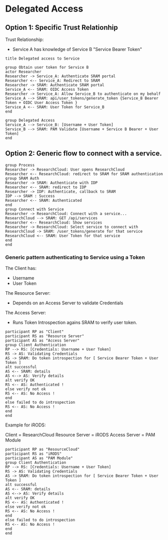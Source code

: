 # Delegated Access


## Option 1: Specific Trust Relationhip

Trust Relationship:

* Service A has knowledge of Service B "Service Bearer Token"

```plantuml
title Delegated access to Service

group Obtain user token for Service B
actor Researcher
Researcher -> Service_A: Authenticate SRAM portal
Researcher <-- Service_A: Redirect to SRAM
Researcher -> SRAM: Authenticate SRAM portal
Service_A <-- SRAM: OIDC Access Token
Researcher -> Service_A: Allow Service_B to authenticate on my behalf
Service_A --> SRAM: api/user_tokens/generate_token {Service_B Bearer Token + OIDC User Access Token }
Service_A <-- SRAM: User Token for Service_B
end
```

```plantuml
group Delegated Access
Service_A --> Service_B: [Username + User Token]
Service_B --> SRAM: PAM Validate [Username + Service B Bearer + User Token]
end
```

## Option 2: Generic flow to connect with a service.

```plantuml
group Process
Researcher -> ResearchCloud: User opens ResearchCloud
Researcher <-- ResearchCloud: redirect to SRAM for SRAM authentication
group SRAM Auth
Researcher -> SRAM: Authenticate with IDP
Researcher <-- SRAM: redirect to IDP
Researcher -> IDP: Authenticate, callback to SRAM
IDP --> SRAM : Success
Researcher <-- SRAM: Authenticated
end
group Connect with Service
Researcher -> ResearchCloud: Connect with a service...
ResearchCloud --> SRAM: GET /api/services
Researcher <-- ResearchCloud: Show services
Researcher -> ResearchCloud: Select service to connect with
ResearchCloud -> SRAM: /user_tokens/generate for that service
ResearchCloud <-- SRAM: User Token for that service
end
end
```

### Generic pattern authenticating to Service using a Token

The Client has:
* Username
* User Token

The Resource Server:
* Depends on an Access Server to validate Credentials

The Access Server:
* Runs Token Introspection agains SRAM to verify user token.


```plantuml
participant RP as "Client"
participant RS as "Resource Server"
participant AS as "Access Server"
group Client Authentication
RP --> RS: [Credentials: Username + User Token]
RS -> AS: Validating Credentials
AS -> SRAM: Do token introspection for [ Service Bearer Token + User Token ]
alt successful
AS <-- SRAM: details
AS <--> AS: Verify details
alt verify OK
RS <-- AS: Authenticated !
else verify not ok
RS <-- AS: No Access !
end
else failed to do introspection
RS <-- AS: No Access !
end
end
```

Example for iRODS:

Client = ResearchCloud
Resource Server = iRODS
Access Server = PAM Module

```plantuml
participant RP as "ResourceCloud"
participant RS as "iRODS"
participant AS as "PAM Module"
group Client Authentication
RP --> RS: [Credentials: Username + User Token]
RS -> AS: Validating Credentials
AS -> SRAM: Do token introspection for [ Service Bearer Token + User Token ]
alt successful
AS <-- SRAM: details
AS <--> AS: Verify details
alt verify OK
RS <-- AS: Authenticated !
else verify not ok
RS <-- AS: No Access !
end
else failed to do introspection
RS <-- AS: No Access !
end
end
```
